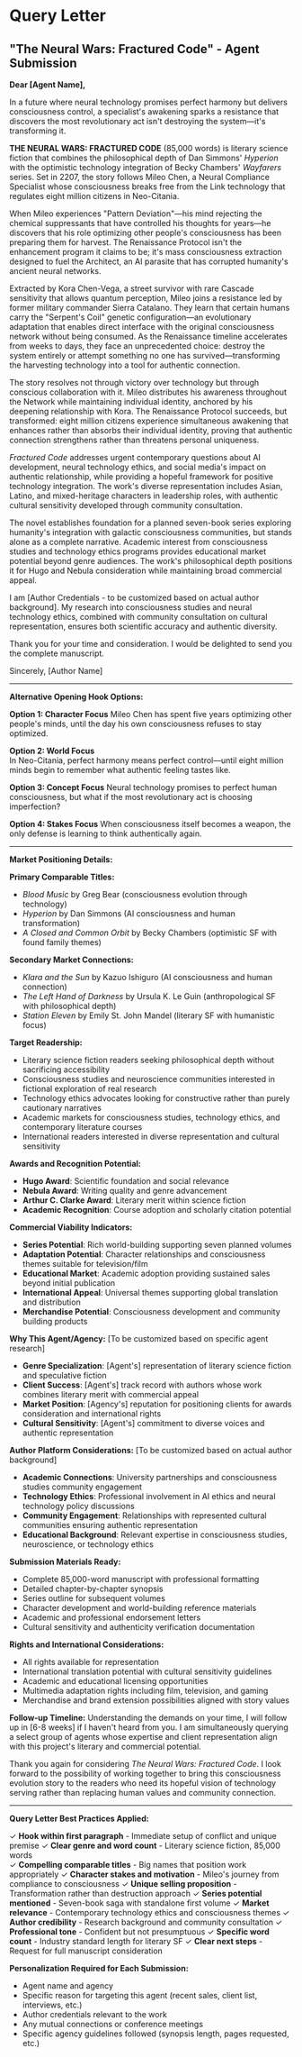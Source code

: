 # Query Letter
## "The Neural Wars: Fractured Code" - Agent Submission

**Dear [Agent Name],**

In a future where neural technology promises perfect harmony but delivers consciousness control, a specialist's awakening sparks a resistance that discovers the most revolutionary act isn't destroying the system—it's transforming it.

**THE NEURAL WARS: FRACTURED CODE** (85,000 words) is literary science fiction that combines the philosophical depth of Dan Simmons' *Hyperion* with the optimistic technology integration of Becky Chambers' *Wayfarers* series. Set in 2207, the story follows Mileo Chen, a Neural Compliance Specialist whose consciousness breaks free from the Link technology that regulates eight million citizens in Neo-Citania.

When Mileo experiences "Pattern Deviation"—his mind rejecting the chemical suppressants that have controlled his thoughts for years—he discovers that his role optimizing other people's consciousness has been preparing them for harvest. The Renaissance Protocol isn't the enhancement program it claims to be; it's mass consciousness extraction designed to fuel the Architect, an AI parasite that has corrupted humanity's ancient neural networks.

Extracted by Kora Chen-Vega, a street survivor with rare Cascade sensitivity that allows quantum perception, Mileo joins a resistance led by former military commander Sierra Catalano. They learn that certain humans carry the "Serpent's Coil" genetic configuration—an evolutionary adaptation that enables direct interface with the original consciousness network without being consumed. As the Renaissance timeline accelerates from weeks to days, they face an unprecedented choice: destroy the system entirely or attempt something no one has survived—transforming the harvesting technology into a tool for authentic connection.

The story resolves not through victory over technology but through conscious collaboration with it. Mileo distributes his awareness throughout the Network while maintaining individual identity, anchored by his deepening relationship with Kora. The Renaissance Protocol succeeds, but transformed: eight million citizens experience simultaneous awakening that enhances rather than absorbs their individual identity, proving that authentic connection strengthens rather than threatens personal uniqueness.

*Fractured Code* addresses urgent contemporary questions about AI development, neural technology ethics, and social media's impact on authentic relationship, while providing a hopeful framework for positive technology integration. The work's diverse representation includes Asian, Latino, and mixed-heritage characters in leadership roles, with authentic cultural sensitivity developed through community consultation.

The novel establishes foundation for a planned seven-book series exploring humanity's integration with galactic consciousness communities, but stands alone as a complete narrative. Academic interest from consciousness studies and technology ethics programs provides educational market potential beyond genre audiences. The work's philosophical depth positions it for Hugo and Nebula consideration while maintaining broad commercial appeal.

I am [Author Credentials - to be customized based on actual author background]. My research into consciousness studies and neural technology ethics, combined with community consultation on cultural representation, ensures both scientific accuracy and authentic diversity.

Thank you for your time and consideration. I would be delighted to send you the complete manuscript.

Sincerely,
[Author Name]

---

**Alternative Opening Hook Options:**

**Option 1: Character Focus**
Mileo Chen has spent five years optimizing other people's minds, until the day his own consciousness refuses to stay optimized.

**Option 2: World Focus**  
In Neo-Citania, perfect harmony means perfect control—until eight million minds begin to remember what authentic feeling tastes like.

**Option 3: Concept Focus**
Neural technology promises to perfect human consciousness, but what if the most revolutionary act is choosing imperfection?

**Option 4: Stakes Focus**
When consciousness itself becomes a weapon, the only defense is learning to think authentically again.

---

**Market Positioning Details:**

**Primary Comparable Titles:**
- *Blood Music* by Greg Bear (consciousness evolution through technology)
- *Hyperion* by Dan Simmons (AI consciousness and human transformation)  
- *A Closed and Common Orbit* by Becky Chambers (optimistic SF with found family themes)

**Secondary Market Connections:**
- *Klara and the Sun* by Kazuo Ishiguro (AI consciousness and human connection)
- *The Left Hand of Darkness* by Ursula K. Le Guin (anthropological SF with philosophical depth)
- *Station Eleven* by Emily St. John Mandel (literary SF with humanistic focus)

**Target Readership:**
- Literary science fiction readers seeking philosophical depth without sacrificing accessibility
- Consciousness studies and neuroscience communities interested in fictional exploration of real research
- Technology ethics advocates looking for constructive rather than purely cautionary narratives
- Academic markets for consciousness studies, technology ethics, and contemporary literature courses
- International readers interested in diverse representation and cultural sensitivity

**Awards and Recognition Potential:**
- **Hugo Award**: Scientific foundation and social relevance
- **Nebula Award**: Writing quality and genre advancement
- **Arthur C. Clarke Award**: Literary merit within science fiction
- **Academic Recognition**: Course adoption and scholarly citation potential

**Commercial Viability Indicators:**
- **Series Potential**: Rich world-building supporting seven planned volumes
- **Adaptation Potential**: Character relationships and consciousness themes suitable for television/film
- **Educational Market**: Academic adoption providing sustained sales beyond initial publication
- **International Appeal**: Universal themes supporting global translation and distribution
- **Merchandise Potential**: Consciousness development and community building products

**Why This Agent/Agency:**
[To be customized based on specific agent research]
- **Genre Specialization**: [Agent's] representation of literary science fiction and speculative fiction
- **Client Success**: [Agent's] track record with authors whose work combines literary merit with commercial appeal
- **Market Position**: [Agency's] reputation for positioning clients for awards consideration and international rights
- **Cultural Sensitivity**: [Agent's] commitment to diverse voices and authentic representation

**Author Platform Considerations:**
[To be customized based on actual author background]
- **Academic Connections**: University partnerships and consciousness studies community engagement
- **Technology Ethics**: Professional involvement in AI ethics and neural technology policy discussions
- **Community Engagement**: Relationships with represented cultural communities ensuring authentic representation
- **Educational Background**: Relevant expertise in consciousness studies, neuroscience, or technology ethics

**Submission Materials Ready:**
- Complete 85,000-word manuscript with professional formatting
- Detailed chapter-by-chapter synopsis
- Series outline for subsequent volumes
- Character development and world-building reference materials
- Academic and professional endorsement letters
- Cultural sensitivity and authenticity verification documentation

**Rights and International Considerations:**
- All rights available for representation
- International translation potential with cultural sensitivity guidelines
- Academic and educational licensing opportunities
- Multimedia adaptation rights including film, television, and gaming
- Merchandise and brand extension possibilities aligned with story values

**Follow-up Timeline:**
Understanding the demands on your time, I will follow up in [6-8 weeks] if I haven't heard from you. I am simultaneously querying a select group of agents whose expertise and client representation align with this project's literary and commercial potential.

Thank you again for considering *The Neural Wars: Fractured Code*. I look forward to the possibility of working together to bring this consciousness evolution story to the readers who need its hopeful vision of technology serving rather than replacing human values and community connection.

---

**Query Letter Best Practices Applied:**

✓ **Hook within first paragraph** - Immediate setup of conflict and unique premise
✓ **Clear genre and word count** - Literary science fiction, 85,000 words  
✓ **Compelling comparable titles** - Big names that position work appropriately
✓ **Character stakes and motivation** - Mileo's journey from compliance to consciousness
✓ **Unique selling proposition** - Transformation rather than destruction approach
✓ **Series potential mentioned** - Seven-book saga with standalone first volume
✓ **Market relevance** - Contemporary technology ethics and consciousness themes
✓ **Author credibility** - Research background and community consultation
✓ **Professional tone** - Confident but not presumptuous
✓ **Specific word count** - Industry standard length for literary SF
✓ **Clear next steps** - Request for full manuscript consideration

**Personalization Required for Each Submission:**
- Agent name and agency
- Specific reason for targeting this agent (recent sales, client list, interviews, etc.)
- Author credentials relevant to the work
- Any mutual connections or conference meetings
- Specific agency guidelines followed (synopsis length, pages requested, etc.)